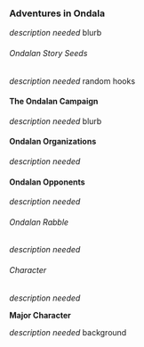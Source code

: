### Adventures in Ondala

*description needed* blurb

###### Ondalan Story Seeds

*description needed* random hooks

#### The Ondalan Campaign

*description needed* blurb

#### Ondalan Organizations

*description needed*

#### Ondalan Opponents

*description needed*

###### Ondalan Rabble

*description needed*

###### Character

*description needed*

**Major Character**

*description needed* background 

